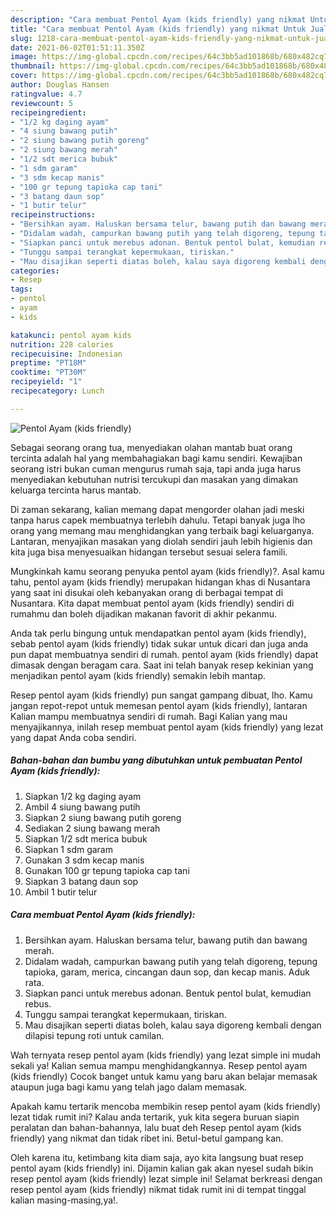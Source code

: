 ```yaml
---
description: "Cara membuat Pentol Ayam (kids friendly) yang nikmat Untuk Jualan"
title: "Cara membuat Pentol Ayam (kids friendly) yang nikmat Untuk Jualan"
slug: 1218-cara-membuat-pentol-ayam-kids-friendly-yang-nikmat-untuk-jualan
date: 2021-06-02T01:51:11.350Z
image: https://img-global.cpcdn.com/recipes/64c3bb5ad101868b/680x482cq70/pentol-ayam-kids-friendly-foto-resep-utama.jpg
thumbnail: https://img-global.cpcdn.com/recipes/64c3bb5ad101868b/680x482cq70/pentol-ayam-kids-friendly-foto-resep-utama.jpg
cover: https://img-global.cpcdn.com/recipes/64c3bb5ad101868b/680x482cq70/pentol-ayam-kids-friendly-foto-resep-utama.jpg
author: Douglas Hansen
ratingvalue: 4.7
reviewcount: 5
recipeingredient:
- "1/2 kg daging ayam"
- "4 siung bawang putih"
- "2 siung bawang putih goreng"
- "2 siung bawang merah"
- "1/2 sdt merica bubuk"
- "1 sdm garam"
- "3 sdm kecap manis"
- "100 gr tepung tapioka cap tani"
- "3 batang daun sop"
- "1 butir telur"
recipeinstructions:
- "Bersihkan ayam. Haluskan bersama telur, bawang putih dan bawang merah."
- "Didalam wadah, campurkan bawang putih yang telah digoreng, tepung tapioka, garam, merica, cincangan daun sop, dan kecap manis. Aduk rata."
- "Siapkan panci untuk merebus adonan. Bentuk pentol bulat, kemudian rebus."
- "Tunggu sampai terangkat kepermukaan, tiriskan."
- "Mau disajikan seperti diatas boleh, kalau saya digoreng kembali dengan dilapisi tepung roti untuk camilan."
categories:
- Resep
tags:
- pentol
- ayam
- kids

katakunci: pentol ayam kids 
nutrition: 228 calories
recipecuisine: Indonesian
preptime: "PT18M"
cooktime: "PT30M"
recipeyield: "1"
recipecategory: Lunch

---
```



![Pentol Ayam (kids friendly)](https://img-global.cpcdn.com/recipes/64c3bb5ad101868b/680x482cq70/pentol-ayam-kids-friendly-foto-resep-utama.jpg)

Sebagai seorang orang tua, menyediakan olahan mantab buat orang tercinta adalah hal yang membahagiakan bagi kamu sendiri. Kewajiban seorang istri bukan cuman mengurus rumah saja, tapi anda juga harus menyediakan kebutuhan nutrisi tercukupi dan masakan yang dimakan keluarga tercinta harus mantab.

Di zaman  sekarang, kalian memang dapat mengorder olahan jadi meski tanpa harus capek membuatnya terlebih dahulu. Tetapi banyak juga lho orang yang memang mau menghidangkan yang terbaik bagi keluarganya. Lantaran, menyajikan masakan yang diolah sendiri jauh lebih higienis dan kita juga bisa menyesuaikan hidangan tersebut sesuai selera famili. 



Mungkinkah kamu seorang penyuka pentol ayam (kids friendly)?. Asal kamu tahu, pentol ayam (kids friendly) merupakan hidangan khas di Nusantara yang saat ini disukai oleh kebanyakan orang di berbagai tempat di Nusantara. Kita dapat membuat pentol ayam (kids friendly) sendiri di rumahmu dan boleh dijadikan makanan favorit di akhir pekanmu.

Anda tak perlu bingung untuk mendapatkan pentol ayam (kids friendly), sebab pentol ayam (kids friendly) tidak sukar untuk dicari dan juga anda pun dapat membuatnya sendiri di rumah. pentol ayam (kids friendly) dapat dimasak dengan beragam cara. Saat ini telah banyak resep kekinian yang menjadikan pentol ayam (kids friendly) semakin lebih mantap.

Resep pentol ayam (kids friendly) pun sangat gampang dibuat, lho. Kamu jangan repot-repot untuk memesan pentol ayam (kids friendly), lantaran Kalian mampu membuatnya sendiri di rumah. Bagi Kalian yang mau menyajikannya, inilah resep membuat pentol ayam (kids friendly) yang lezat yang dapat Anda coba sendiri.

<!--inarticleads1-->

##### Bahan-bahan dan bumbu yang dibutuhkan untuk pembuatan Pentol Ayam (kids friendly):

1. Siapkan 1/2 kg daging ayam
1. Ambil 4 siung bawang putih
1. Siapkan 2 siung bawang putih goreng
1. Sediakan 2 siung bawang merah
1. Siapkan 1/2 sdt merica bubuk
1. Siapkan 1 sdm garam
1. Gunakan 3 sdm kecap manis
1. Gunakan 100 gr tepung tapioka cap tani
1. Siapkan 3 batang daun sop
1. Ambil 1 butir telur




<!--inarticleads2-->

##### Cara membuat Pentol Ayam (kids friendly):

1. Bersihkan ayam. Haluskan bersama telur, bawang putih dan bawang merah.
1. Didalam wadah, campurkan bawang putih yang telah digoreng, tepung tapioka, garam, merica, cincangan daun sop, dan kecap manis. Aduk rata.
1. Siapkan panci untuk merebus adonan. Bentuk pentol bulat, kemudian rebus.
1. Tunggu sampai terangkat kepermukaan, tiriskan.
1. Mau disajikan seperti diatas boleh, kalau saya digoreng kembali dengan dilapisi tepung roti untuk camilan.




Wah ternyata resep pentol ayam (kids friendly) yang lezat simple ini mudah sekali ya! Kalian semua mampu menghidangkannya. Resep pentol ayam (kids friendly) Cocok banget untuk kamu yang baru akan belajar memasak ataupun juga bagi kamu yang telah jago dalam memasak.

Apakah kamu tertarik mencoba membikin resep pentol ayam (kids friendly) lezat tidak rumit ini? Kalau anda tertarik, yuk kita segera buruan siapin peralatan dan bahan-bahannya, lalu buat deh Resep pentol ayam (kids friendly) yang nikmat dan tidak ribet ini. Betul-betul gampang kan. 

Oleh karena itu, ketimbang kita diam saja, ayo kita langsung buat resep pentol ayam (kids friendly) ini. Dijamin kalian gak akan nyesel sudah bikin resep pentol ayam (kids friendly) lezat simple ini! Selamat berkreasi dengan resep pentol ayam (kids friendly) nikmat tidak rumit ini di tempat tinggal kalian masing-masing,ya!.

